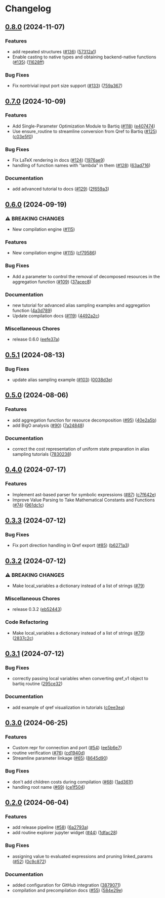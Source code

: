 # Changelog

## [0.8.0](https://github.com/PsiQ/bartiq/compare/v0.7.0...v0.8.0) (2024-11-07)


### Features

* add repeated structures ([#136](https://github.com/PsiQ/bartiq/issues/136)) ([57312a1](https://github.com/PsiQ/bartiq/commit/57312a13f6de2571f0ce2c51041cca0aff1de485))
* Enable casting to native types and obtaining backend-native functions ([#135](https://github.com/PsiQ/bartiq/issues/135)) ([11628ff](https://github.com/PsiQ/bartiq/commit/11628ff63fce116d6cf018c726f5d6682557ab0f))


### Bug Fixes

* Fix nontrivial input port size support ([#133](https://github.com/PsiQ/bartiq/issues/133)) ([759a367](https://github.com/PsiQ/bartiq/commit/759a367a2b0505e91edcd57ca940e38465b48772))

## [0.7.0](https://github.com/PsiQ/bartiq/compare/v0.6.0...v0.7.0) (2024-10-09)


### Features

* Add Single-Parameter Optimization Module to Bartiq ([#118](https://github.com/PsiQ/bartiq/issues/118)) ([e407474](https://github.com/PsiQ/bartiq/commit/e4074741b41fabf3737fde00d5fcd22138e46652))
* Use ensure_routine to streamline conversion from Qref to Bartiq ([#125](https://github.com/PsiQ/bartiq/issues/125)) ([c03e5f0](https://github.com/PsiQ/bartiq/commit/c03e5f037e01c37e643334ce9a736802d7d6dd2b))


### Bug Fixes

* Fix LaTeX rendering in docs ([#124](https://github.com/PsiQ/bartiq/issues/124)) ([1976ae9](https://github.com/PsiQ/bartiq/commit/1976ae9c0eed9e48a86b8a2e9cd0909b92522ac9))
* handling of function names with "lambda" in them ([#128](https://github.com/PsiQ/bartiq/issues/128)) ([63ad716](https://github.com/PsiQ/bartiq/commit/63ad7169f94b425b01224bc1e34ae0f3b6957275))


### Documentation

* add advanced tutorial to docs ([#129](https://github.com/PsiQ/bartiq/issues/129)) ([2f659a3](https://github.com/PsiQ/bartiq/commit/2f659a3a5772a6d7df0f9bcca16796ec9a763142))

## [0.6.0](https://github.com/PsiQ/bartiq/compare/v0.5.1...v0.6.0) (2024-09-19)


### ⚠ BREAKING CHANGES

* New compilation engine ([#115](https://github.com/PsiQ/bartiq/issues/115))

### Features

* New compilation engine ([#115](https://github.com/PsiQ/bartiq/issues/115)) ([cf79586](https://github.com/PsiQ/bartiq/commit/cf79586354b0ab8dcd708b29bf3caf02cc999ffa))


### Bug Fixes

* Add a parameter to control the removal of decomposed resources in the aggregation function ([#109](https://github.com/PsiQ/bartiq/issues/109)) ([37acec8](https://github.com/PsiQ/bartiq/commit/37acec8f7e7e2f5b338b9b44486ae3f283ec1ee0))


### Documentation

* new tutorial for advanced alias sampling examples and aggregation function ([4a3d789](https://github.com/PsiQ/bartiq/commit/4a3d789b58e6cdce398a81e7ca686c72e0082454))
* Update compilation docs ([#119](https://github.com/PsiQ/bartiq/issues/119)) ([4492a2c](https://github.com/PsiQ/bartiq/commit/4492a2c3cb87cad34be437d7288af871a4697fd5))


### Miscellaneous Chores

* release 0.6.0 ([eefe37a](https://github.com/PsiQ/bartiq/commit/eefe37add4bc47fc51048fe9793e04a32e1dbe3e))

## [0.5.1](https://github.com/PsiQ/bartiq/compare/v0.5.0...v0.5.1) (2024-08-13)


### Bug Fixes

* update alias sampling example ([#103](https://github.com/PsiQ/bartiq/issues/103)) ([0038d3e](https://github.com/PsiQ/bartiq/commit/0038d3efdf429d611feda4d406115d100bb47c2e))

## [0.5.0](https://github.com/PsiQ/bartiq/compare/v0.4.0...v0.5.0) (2024-08-06)


### Features

* add aggregation function for resource decomposition ([#95](https://github.com/PsiQ/bartiq/issues/95)) ([40e2a5b](https://github.com/PsiQ/bartiq/commit/40e2a5b8e4c103b1e04a4379da52a00a99e31ce4))
* add BigO analysis ([#90](https://github.com/PsiQ/bartiq/issues/90)) ([7a24848](https://github.com/PsiQ/bartiq/commit/7a24848995a0a8921c0c155fed9755866b7d43e0))


### Documentation

* correct the cost representation of uniform state preparation in alias sampling tutorials ([7830238](https://github.com/PsiQ/bartiq/commit/78302389bf10a25ed4baa61940711ae653361277))

## [0.4.0](https://github.com/PsiQ/bartiq/compare/v0.3.3...v0.4.0) (2024-07-17)


### Features

* Implement ast-based parser for symbolic expressions ([#87](https://github.com/PsiQ/bartiq/issues/87)) ([c7f642e](https://github.com/PsiQ/bartiq/commit/c7f642e01181945fcdcfcf4d49bdebb3e398801d))
* Improve Value Parsing to Take Mathematical Constants and Functions ([#74](https://github.com/PsiQ/bartiq/issues/74)) ([961dc1c](https://github.com/PsiQ/bartiq/commit/961dc1c853104a384bce3701410940b8558e2937))

## [0.3.3](https://github.com/PsiQ/bartiq/compare/v0.3.2...v0.3.3) (2024-07-12)


### Bug Fixes

* Fix port direction handling in Qref export ([#85](https://github.com/PsiQ/bartiq/issues/85)) ([b6271a3](https://github.com/PsiQ/bartiq/commit/b6271a389cd202a8913efb0c09b9a746e9a43913))

## [0.3.2](https://github.com/PsiQ/bartiq/compare/v0.3.1...v0.3.2) (2024-07-12)


### ⚠ BREAKING CHANGES

* Make local_variables a dictionary instead of a list of strings ([#79](https://github.com/PsiQ/bartiq/issues/79))

### Miscellaneous Chores

* release 0.3.2 ([eb52443](https://github.com/PsiQ/bartiq/commit/eb52443c3e05b4494574dfed9f860dd41b8abd66))


### Code Refactoring

* Make local_variables a dictionary instead of a list of strings ([#79](https://github.com/PsiQ/bartiq/issues/79)) ([2837c2c](https://github.com/PsiQ/bartiq/commit/2837c2c326ddacdcdbf971e560153dc20c5a2d0e))

## [0.3.1](https://github.com/PsiQ/bartiq/compare/v0.3.0...v0.3.1) (2024-07-12)


### Bug Fixes

* correctly passing local variables when converting qref_v1 object to bartiq routine ([295ce32](https://github.com/PsiQ/bartiq/commit/295ce3247b65d36cb19fadf532d99d78d61ea52a))


### Documentation

* add example of qref visualization in tutorials ([c0ee3ea](https://github.com/PsiQ/bartiq/commit/c0ee3eaf5a8bc01e314ae21f0d162f37db7ea273))

## [0.3.0](https://github.com/PsiQ/bartiq/compare/v0.2.0...v0.3.0) (2024-06-25)


### Features

* Custom repr for connection and port ([#54](https://github.com/PsiQ/bartiq/issues/54)) ([ee5b6e7](https://github.com/PsiQ/bartiq/commit/ee5b6e7a0c50d73d4fe4d28d33ffe0f0bcefcb58))
* routine verification ([#76](https://github.com/PsiQ/bartiq/issues/76)) ([cd1940d](https://github.com/PsiQ/bartiq/commit/cd1940d42c881b3eed406efdc1f9d89b6574cbea))
* Streamline parameter linkage ([#65](https://github.com/PsiQ/bartiq/issues/65)) ([8645d90](https://github.com/PsiQ/bartiq/commit/8645d9004c96abaa933f34611aef31daa6c950cd))


### Bug Fixes

* don't add children costs during compilation ([#68](https://github.com/PsiQ/bartiq/issues/68)) ([1ad361f](https://github.com/PsiQ/bartiq/commit/1ad361f0a95172b56d40ab3b0f1cfcbbfa08ac14))
* handling root name ([#69](https://github.com/PsiQ/bartiq/issues/69)) ([ce1f504](https://github.com/PsiQ/bartiq/commit/ce1f5049542b2deb15f26c04ad43212dc40285f8))

## [0.2.0](https://github.com/PsiQ/bartiq/compare/0.1.2...v0.2.0) (2024-06-04)


### Features

* add release pipeline ([#58](https://github.com/PsiQ/bartiq/issues/58)) ([6a2793a](https://github.com/PsiQ/bartiq/commit/6a2793aa8fb33ca20ce84dccc70b762b4d526a1e))
* add routine explorer jupyter widget ([#44](https://github.com/PsiQ/bartiq/issues/44)) ([1dfac28](https://github.com/PsiQ/bartiq/commit/1dfac28820588ab0a18a51c2e8dce71f0267b17b))


### Bug Fixes

* assigning value to evaluated expressions and pruning linked_params ([#52](https://github.com/PsiQ/bartiq/issues/52)) ([0c9c872](https://github.com/PsiQ/bartiq/commit/0c9c872f5e3a8743a58d4e923b7f4b9b88de951f))


### Documentation

* added configuration for GitHub integration ([3879071](https://github.com/PsiQ/bartiq/commit/387907179454e79555f315ae915ce5f6b787ddf2))
* compilation and precompilation docs ([#55](https://github.com/PsiQ/bartiq/issues/55)) ([584e29e](https://github.com/PsiQ/bartiq/commit/584e29ee8834f6759e24d9306ec89aa3b9d3276d))
